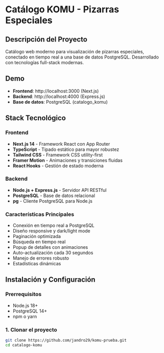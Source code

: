 # Catálogo KOMU - Pizarras Especiales

## Descripción del Proyecto

Catálogo web moderno para visualización de pizarras especiales, conectado en tiempo real a una base de datos PostgreSQL. Desarrollado con tecnologías full-stack modernas.

## Demo
- **Frontend**: http://localhost:3000 (Next.js)
- **Backend**: http://localhost:4000 (Express.js)
- **Base de datos**: PostgreSQL (catalogo_komu)

## Stack Tecnológico

### Frontend
- **Next.js 14** - Framework React con App Router
- **TypeScript** - Tipado estático para mayor robustez
- **Tailwind CSS** - Framework CSS utility-first
- **Framer Motion** - Animaciones y transiciones fluidas
- **React Hooks** - Gestión de estado moderna

### Backend
- **Node.js + Express.js** - Servidor API RESTful
- **PostgreSQL** - Base de datos relacional
- **pg** - Cliente PostgreSQL para Node.js

### Características Principales
- Conexión en tiempo real a PostgreSQL
- Diseño responsive y dark/light mode
- Paginación optimizada
- Búsqueda en tiempo real
- Popup de detalles con animaciones
- Auto-actualización cada 30 segundos
- Manejo de errores robusto
- Estadísticas dinámicas

## Instalación y Configuración

### Prerrequisitos
- Node.js 18+
- PostgreSQL 14+
- npm o yarn

### 1. Clonar el proyecto
```bash
git clone https://github.com/jandro29/komu-prueba.git
cd catalogo-komu
